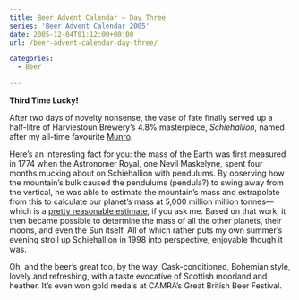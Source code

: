 ```yaml
---
title: Beer Advent Calendar – Day Three
series: 'Beer Advent Calendar 2005'
date: 2005-12-04T01:12:00+00:00
url: /beer-advent-calendar-day-three/

categories:
  - Beer

---
```

**Third Time Lucky!**

After two days of novelty nonsense, the vase of fate finally served up a half-litre of Harviestoun Brewery’s 4.8% masterpiece, _Schiehallion_, named after my all-time favourite [Munro][1].

Here’s an interesting fact for you: the mass of the Earth was first measured in 1774 when the Astronomer Royal, one Nevil Maskelyne, spent four months mucking about on Schiehallion with pendulums. By observing how the mountain’s bulk caused the pendulums (pendula?) to swing away from the vertical, he was able to estimate the mountain’s mass and extrapolate from this to calculate our planet’s mass at 5,000 million million tonnes—which is a [pretty reasonable estimate][2], if you ask me. Based on that work, it then became possible to determine the mass of all the other planets, their moons, and even the Sun itself. All of which rather puts my own summer’s evening stroll up Schiehallion in 1998 into perspective, enjoyable though it was.

Oh, and the beer’s great too, by the way. Cask-conditioned, Bohemian style, lovely and refreshing, with a taste evocative of Scottish moorland and heather. It’s even won gold medals at CAMRA’s Great British Beer Festival.

 [1]: http://en.wikipedia.org/wiki/Munro
 [2]: http://www.google.com/search?q=mass+of+earth